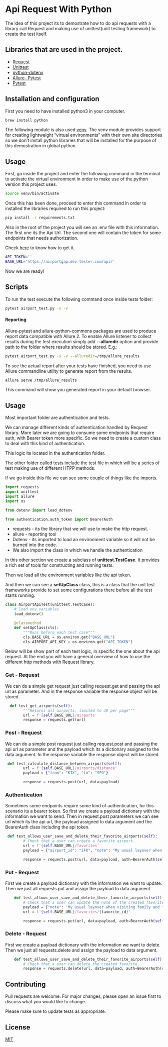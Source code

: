 # Api Request With Python

The idea of this project its to demostrate how to do api requests with a library call Request and making use of unittest(unit testing framework) to create the test itself.

## Libraries that are used in the project.
- [Request](https://docs.python-requests.org/en/latest/)
- [Unittest](https://docs.python.org/3/library/unittest.html#module-unittest)
- [python-dotenv](https://github.com/theskumar/python-dotenv)
- [Allure- Pytest](https://docs.qameta.io/allure-report/frameworks/python/pytest)
- [Pytest](https://docs.pytest.org/en/7.0.x/)

## Installation and configuration

First you need to have installed python3 in your computer. 

```bash
brew install python
```

The following module is also used [venv](https://docs.python.org/3/library/venv.html).
The venv module provides support for creating lightweight “virtual environments” with their own site directories so we don’t install python libraries that will be installed for the purpose of this demostration in global python.




## Usage

First, go inside the project and enter the following command in the terminal to activate the virtual environment in order to make use of the python version this project uses. 

```bash
source venv/bin/activate
```

Once this has been done, proceed to enter this command in order to installed the libraries required to run this project: 

```bash
pip install -r requirements.txt
```
Also in the root of the project you will see an .env file with this information. The first one its the Api Url. The second one will contain the token for some endpoints that needs authorization. 

Check [here](https://airportgap.dev-tester.com/tokens/new) to know how to get it.
```bash
API_TOKEN=''
BASE_URL='https://airportgap.dev-tester.com/api/'
```

Now we are ready!

## Scripts

To run the test execute the following command once inside tests folder:

```bash
pytest airport_test.py -s -v        
```

####  Reporting

Allure-pytest and allure-python-commons packages are used to produce report data compatible with Allure 2. To enable Allure listener to collect results during the test execution simply add **--alluredir** option and provide path to the folder where results should be stored. E.g.:

```bash
pytest airport_test.py -s -v --alluredir=/tmp/allure_results
```

To see the actual report after your tests have finished, you need to use Allure commandline utility to generate report from the results.

```bash
allure serve /tmp/allure_results
```
This command will show you generated report in your default browser.



## Usage

Most important folder are authentication and tests. 

We can manage different kinds of authentication handled by Request library. More later we are going to consume some endpoints that require auth, with Bearer token more specific. So we need to create a custom class to deal with this kind of authentication. 

This logic its located in the authentication folder. 

The other folder called tests include the test file in which will be a series of test making use of different HTPP methods. 

If we go inside this file we can see some couple of things like the imports.

```python
import requests
import unittest
import allure
import os

from dotenv import load_dotenv

from authentication.auth_token import BearerAuth
```

- requests - its the library that we will use to make the http request.
- allure - reporting tool
- Dotenv - its imported to load an environment variable so it will not be burned into the code.
- We also import the class in which we handle the authentication


In this other section we create a subclass of **unittest.TestCase**. It provides a rich set of tools for constructing and running tests.

Then we load all the environment variables like the api token.

And then we can see a **setUpClass** class, this is a class that the unit test frameworks provide to set some configurations there before all the test starts running.

```python
class AirportApiTest(unittest.TestCase):
    # load env variables
    load_dotenv()

    @classmethod
    def setUpClass(cls):
        """Runs before each test case"""
        cls.BASE_URL = os.environ.get("BASE_URL")
        cls.AIRPORT_API_KEY = os.environ.get("API_TOKEN")
```

Below will be show part of each test logic, in specific the one about the api request. At the end you will have a general overview of how to use the different http methods with Request library.


### Get - Request

We can do a simple get request just calling request.get and passing the api url as parameter. And in the response variable the response object will be stored.
```python
  def test_get_airports(self):
        """Returns all airports, limited to 30 per page"""
        url = f'{self.BASE_URL}/airports'
        response = requests.get(url)
```

### Post - Request

We can do a simple post request just calling request.post and passing the api url as parameter and the payload which its a dictionary assigned to the data argument. In the response variable the response object will be stored.

```python
 def test_calculate_distance_between_airports(self):
        url = f'{self.BASE_URL}/airports/distance'
        payload = {"from": "KIX", "to": "SFO"}

        response = requests.post(url, data=payload)
```

### Authentication

Sometimes some endpoints require some kind of authentication, for this scenario its a bearer token. So first we create a payload dictionary with the information we want to send. Then in request.post parameters we can see url which its the api url, the payload assigned to data argument and the BearerAuth class including the api token.

```python
 def test_allows_user_save_and_delete_their_favorite_airports(self):
        # Check that a user can create a favorite airport.
        url = f'{self.BASE_URL}/favorites'
        payload = {"airport_id": "JFK", "note": "My usual layover when visiting family"}

        response = requests.post(url, data=payload, auth=BearerAuth(self.AIRPORT_API_KEY))
```

### Put - Request
First we create a payload dictionary with the information we want to update.
Then we just all requests.put and assign the payload to data argument. 

```python
    def test_allows_user_save_and_delete_their_favorite_airports(self):
        # Check that a user can update the note of the created favorite.
        payload = {"note": 'My usual layover when visiting family and friends'}
        url = f'{self.BASE_URL}/favorites/{favorite_id}'

        response = requests.put(url, data=payload, auth=BearerAuth(self.AIRPORT_API_KEY))
```

### Delete - Request
First we create a payload dictionary with the information we want to delete.
Then we just all requests.delete and assign the payload to data argument. 

```python
    def test_allows_user_save_and_delete_their_favorite_airports(self):  
        # Check that a user can delete the created favorite.
        response = requests.delete(url, data=payload, auth=BearerAuth(self.AIRPORT_API_KEY))
```

## Contributing
Pull requests are welcome. For major changes, please open an issue first to discuss what you would like to change.

Please make sure to update tests as appropriate.

## License
[MIT](https://choosealicense.com/licenses/mit/)
